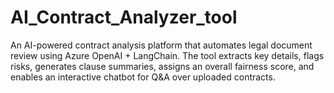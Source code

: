 # AI_Contract_Analyzer_tool
An AI-powered contract analysis platform that automates legal document review using Azure OpenAI + LangChain. The tool extracts key details, flags risks, generates clause summaries, assigns an overall fairness score, and enables an interactive chatbot for Q&amp;A over uploaded contracts.
